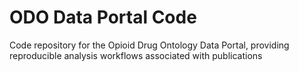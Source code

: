 # ODO Data Portal Code
Code repository for the Opioid Drug Ontology Data Portal, providing reproducible analysis workflows associated with publications
